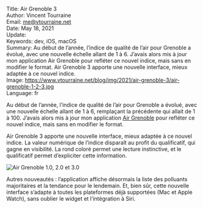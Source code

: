 Title:     Air Grenoble 3  
Author:    Vincent Tourraine  
Email:     me@vtourraine.net  
Date:      May 18, 2021  
Update:    
Keywords:  dev, iOS, macOS  
Summary:   Au début de l’année, l’indice de qualité de l’air pour Grenoble a évolué, avec une nouvelle échelle allant de 1 à 6. J’avais alors mis à jour mon application Air Grenoble pour refléter ce nouvel indice, mais sans en modifier le format. Air Grenoble 3 apporte une nouvelle interface, mieux adaptée à ce nouvel indice.  
Image:     https://www.vtourraine.net/blog/img/2021/air-grenoble-3/air-grenoble-1-2-3.jpg  
Language:  fr  


Au début de l’année, l’indice de qualité de l’air pour Grenoble a évolué, avec une nouvelle échelle allant de 1 à 6, remplaçant la précédente qui allait de 1 à 100. J’avais alors mis à jour mon application [Air Grenoble](https://apps.apple.com/app/air-grenoble/id1183533416) pour refléter ce nouvel indice, mais sans en modifier le format.

Air Grenoble 3 apporte une nouvelle interface, mieux adaptée à ce nouvel indice. La valeur numérique de l’indice disparaît au profit du qualificatif, qui gagne en visibilité. La rond coloré permet une lecture instinctive, et le qualificatif permet d’expliciter cette information.

![Air Grenoble 1.0, 2.0 et 3.0](/blog/img/2021/air-grenoble-3/air-grenoble-1-2-3.jpg)

Autres nouveautés : l’application affiche désormais la liste des polluants majoritaires et la tendance pour le lendemain. Et, bien sûr, cette nouvelle interface s’adapte à toutes les plateformes déjà supportées (Mac et Apple Watch), sans oublier le widget et l’intégration à Siri.
